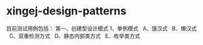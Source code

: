 # xingej-design-patterns
目前测试用例包括：
第一、创建型设计模式
1、单例模式
   A、饿汉式
   B、懒汉式
   C、双重检测方式
   D、静态内部类方式
   E、枚举类方式
   
   
   
   
